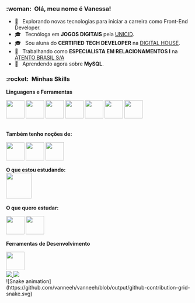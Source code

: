 <h3> :woman: &nbsp;Olá, meu nome é Vanessa! </h3>

- 🤔 &nbsp; Explorando novas tecnologias para iniciar a carreira como Front-End Developer.
- 🎓 &nbsp; Tecnóloga em  **JOGOS DIGITAIS** pela <a href="https://www.unicid.edu.br">UNICID</a>.
- 🎓 &nbsp; Sou aluna do **CERTIFIED TECH DEVELOPER** na <a href="https://www.digitalhouse.com/br">DIGITAL HOUSE</a>.
- 💼 &nbsp; Trabalhando como **ESPECIALISTA EM RELACIONAMENTOS I** na <a href="https://atento.com/pb/atentonomundo/english-atento-in-brazil/">ATENTO BRASIL S/A</a>
- 🌱 &nbsp; Aprendendo agora sobre **MySQL**.

<h3> :rocket: &nbsp;Minhas Skills </h3>

**Linguagens e Ferramentas**
<br/>

<img height="50px" width="50px" src="https://cdn.jsdelivr.net/gh/devicons/devicon/icons/javascript/javascript-plain.svg" />    <img height="50px" width="50px" src="https://cdn.jsdelivr.net/gh/devicons/devicon/icons/html5/html5-plain-wordmark.svg" />    <img height="50px" width="50px" src="https://cdn.jsdelivr.net/gh/devicons/devicon/icons/css3/css3-plain-wordmark.svg" />    <img height="50px" width="50px" src="https://cdn.jsdelivr.net/gh/devicons/devicon/icons/sass/sass-original.svg" />    <img height="50px" width="50px" src="https://cdn.jsdelivr.net/gh/devicons/devicon/icons/bootstrap/bootstrap-plain.svg" />    <img height="50px" width="50px" src="https://cdn.jsdelivr.net/gh/devicons/devicon/icons/git/git-plain.svg" />    <img height="50px" width="50px" src="https://cdn.jsdelivr.net/gh/devicons/devicon/icons/github/github-original.svg" />    
<br/>

**Também tenho noções de:**

<img height="50px" width="50px"  src="https://cdn.jsdelivr.net/gh/devicons/devicon/icons/photoshop/photoshop-plain.svg" />    <img  height="50px" width="50px" src="https://cdn.jsdelivr.net/gh/devicons/devicon/icons/csharp/csharp-plain.svg" />   <img  height="50px" width="50px" src="https://cdn.jsdelivr.net/gh/devicons/devicon/icons/unity/unity-original.svg" />

**O que estou estudando:** 
<br/>
<img height="70px" width="70px" src="https://cdn.jsdelivr.net/gh/devicons/devicon/icons/mysql/mysql-original-wordmark.svg" />
<br/>

**O que quero estudar:**

<img height="50px" width="50px" src="https://cdn.jsdelivr.net/gh/devicons/devicon/icons/react/react-original-wordmark.svg" />    <img height="50px" width="50px" src="https://cdn.jsdelivr.net/gh/devicons/devicon/icons/typescript/typescript-plain.svg" />


**Ferramentas de Desenvolvimento**
<br/>

 <img height="50px" width="50px" src="https://cdn.jsdelivr.net/gh/devicons/devicon/icons/vscode/vscode-original.svg" />
<br/>

<a href="https://github.com/vanneeh">
  <img height="180em" src="https://github-readme-stats.vercel.app/api?username=vanneeh&theme=dracula&show_icons=true" />
</a>
<a href="https://github.com/vanneeh">
  <img height="180em" src="https://github-readme-stats.vercel.app/api/top-langs/?username=vanneeh&hide=html&layout=compact&theme=dracula" />
</a>

<br/>
<div>
![Snake animation](https://github.com/vanneeh/vanneeh/blob/output/github-contribution-grid-snake.svg)
</div>
